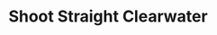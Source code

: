 ---
title: "Shoot Straight Clearwater"
url: /clearwater/shoot-straight-clearwater/
shop: weapons
---